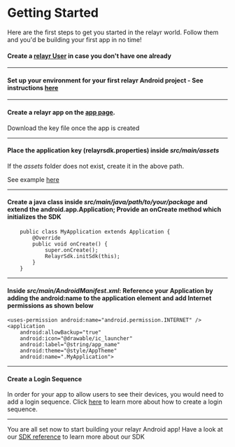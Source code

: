# Getting Started

Here are the first steps to get you started in the relayr world. Follow them and you'd be building your first app in no time!

#### Create a [relayr User](https://api.relayr.io/oauth2/auth?client_id=D-aSJGtuUeQPwIgos1Xt_xAhXzo9RpiR&redirect_uri=https://developer.relayr.io/dashboard/scrape&response_type=token&scope=access-own-user-info+configure-devices) in case you don't have one already

----------

#### Set up your environment for your first relayr Android project - See instructions [here](/AndroidEnvironment)

----------

####  Create a relayr app on the [app page](https://developer.relayr.io/dashboard/apps/myApps). 
Download the key file once the app is created
 
----------

####  Place the application key (relayrsdk.properties) inside *src/main/assets* 

If the *assets* folder does not exist, create it in the above path.

See example [here](https://github.com/relayr/android-demo-apps/commit/06b85d467fdf6300367d6d997a0f89fc3b9a184c) 
 

----------

#### Create a java class inside *src/main/java/path/to/your/package* and extend the android.app.Application; Provide an onCreate method which initializes the SDK 
   
	    public class MyApplication extends Application {
	        @Override
	        public void onCreate() {
	            super.onCreate();
	            RelayrSdk.initSdk(this);
	        }
	    }

----------

	    
####  Inside *src/main/AndroidManifest.xml*: Reference your Application by adding the android:name to the application element and add Internet permissions as shown below
    
    <uses-permission android:name="android.permission.INTERNET" />
    <application
        android:allowBackup="true"
        android:icon="@drawable/ic_launcher"
        android:label="@string/app_name"
        android:theme="@style/AppTheme"
        android:name=".MyApplication">

----------

    
####  Create a Login Sequence

In order for your app to allow users to see their devices, you would need to add a login sequence. Click [here](/LoginSequence) to learn more about how to create a login sequence.   
  
----------

You are all set now to start building your relayr Android app! Have a look at our [SDK reference](/rendered-doc/javadoc) to learn more about our SDK	
